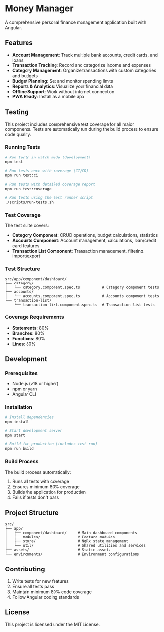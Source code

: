 # Money Manager

A comprehensive personal finance management application built with Angular.

## Features

- **Account Management**: Track multiple bank accounts, credit cards, and loans
- **Transaction Tracking**: Record and categorize income and expenses
- **Category Management**: Organize transactions with custom categories and budgets
- **Budget Planning**: Set and monitor spending limits
- **Reports & Analytics**: Visualize your financial data
- **Offline Support**: Work without internet connection
- **PWA Ready**: Install as a mobile app

## Testing

This project includes comprehensive test coverage for all major components. Tests are automatically run during the build process to ensure code quality.

### Running Tests

```bash
# Run tests in watch mode (development)
npm test

# Run tests once with coverage (CI/CD)
npm run test:ci

# Run tests with detailed coverage report
npm run test:coverage

# Run tests using the test runner script
./scripts/run-tests.sh
```

### Test Coverage

The test suite covers:

- **Category Component**: CRUD operations, budget calculations, statistics
- **Accounts Component**: Account management, calculations, loan/credit card features
- **Transaction List Component**: Transaction management, filtering, import/export

### Test Structure

```
src/app/component/dashboard/
├── category/
│   └── category.component.spec.ts          # Category component tests
├── accounts/
│   └── accounts.component.spec.ts          # Accounts component tests
└── transaction-list/
    └── transaction-list.component.spec.ts  # Transaction list tests
```

### Coverage Requirements

- **Statements**: 80%
- **Branches**: 80%
- **Functions**: 80%
- **Lines**: 80%

## Development

### Prerequisites

- Node.js (v18 or higher)
- npm or yarn
- Angular CLI

### Installation

```bash
# Install dependencies
npm install

# Start development server
npm start

# Build for production (includes test run)
npm run build
```

### Build Process

The build process automatically:
1. Runs all tests with coverage
2. Ensures minimum 80% coverage
3. Builds the application for production
4. Fails if tests don't pass

## Project Structure

```
src/
├── app/
│   ├── component/dashboard/     # Main dashboard components
│   ├── modules/                 # Feature modules
│   ├── store/                   # NgRx state management
│   └── util/                    # Shared utilities and services
├── assets/                      # Static assets
└── environments/                # Environment configurations
```

## Contributing

1. Write tests for new features
2. Ensure all tests pass
3. Maintain minimum 80% code coverage
4. Follow Angular coding standards

## License

This project is licensed under the MIT License.
